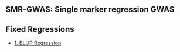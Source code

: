 ## SMR-GWAS: Single marker regression GWAS
**Fixed Regressions**
----------------------------------------------------------------
  - [1. BLUP Regression](https://github.com/Mehdimomen/GenPred_1/blob/master/1.Phenoprep.html)

